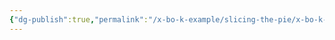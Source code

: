 ```yaml
---
{"dg-publish":true,"permalink":"/x-bo-k-example/slicing-the-pie/x-bo-k-unit-template/","noteIcon":"📄"}
---
```


